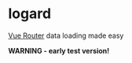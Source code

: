 # logard
[Vue Router](https://router.vuejs.org/) data loading made easy

**WARNING - early test version!**